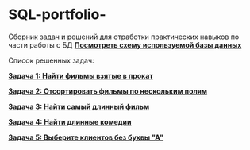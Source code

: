 # SQL-portfolio-
Сборник задач и решений для отработки практических навыков по части работы с БД
**[Посмотреть схему используемой базы данных](database_schema.md)**

Список решенных задач: 

 **[Задача 1: Найти фильмы взятые в прокат](task-01-find-rented-films.md)**
 
 **[Задача 2: Отсортировать фильмы по нескольким полям](task-02-order-by.md)**

 **[Задача 3: Найти самый длинный фильм](task-03-find-longest-film.md)**
 
 **[Задача 4: Найти длинные комедии](task-04-all-comedy-3h.md)**

 **[Задача 5: Выберите клиентов без буквы "А"](task-05-clients-without-A.md)**
